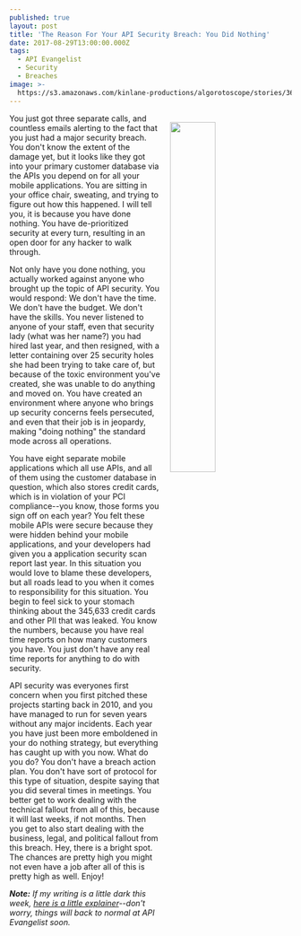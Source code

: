 ```yaml
---
published: true
layout: post
title: 'The Reason For Your API Security Breach: You Did Nothing'
date: 2017-08-29T13:00:00.000Z
tags:
  - API Evangelist
  - Security
  - Breaches
image: >-
  https://s3.amazonaws.com/kinlane-productions/algorotoscope/stories/36575484422_087495fca9_z.jpg
---
```

<p><img src="https://s3.amazonaws.com/kinlane-productions/algorotoscope/stories/36575484422_087495fca9_z.jpg" align="right" width="40%" style="padding: 15px;" /></p>You just got three separate calls, and countless emails alerting to the fact that you just had a major security breach. You don't know the extent of the damage yet, but it looks like they got into your primary customer database via the APIs you depend on for all your mobile applications. You are sitting in your office chair, sweating, and trying to figure out how this happened. I will tell you, it is because you have done nothing. You have de-prioritized security at every turn, resulting in an open door for any hacker to walk through.

Not only have you done nothing, you actually worked against anyone who brought up the topic of API security. You would respond: We don't have the time. We don't have the budget. We don't have the skills. You never listened to anyone of your staff, even that security lady (what was her name?) you had hired last year, and then resigned, with a letter containing over 25 security holes she had been trying to take care of, but because of the toxic environment you've created, she was unable to do anything and moved on. You have created an environment where anyone who brings up security concerns feels persecuted, and even that their job is in jeopardy, making "doing nothing" the standard mode across all operations.

You have eight separate mobile applications which all use APIs, and all of them using the customer database in question, which also stores credit cards, which is in violation of your PCI compliance--you know, those forms you sign off on each year? You felt these mobile APIs were secure because they were hidden behind your mobile applications, and your developers had given you a application security scan report last year. In this situation you would love to blame these developers, but all roads lead to you when it comes to responsibility for this situation. You begin to feel sick to your stomach thinking about the 345,633 credit cards and other PII that was leaked. You know the numbers, because you have real time reports on how many customers you have. You just don't have any real time reports for anything to do with security.

API security was everyones first concern when you first pitched these projects starting back in 2010, and you have managed to run for seven years without any major incidents. Each year you have just been more emboldened in your do nothing strategy, but everything has caught up with you now. What do you do? You don't have a breach action plan. You don't have sort of protocol for this type of situation, despite saying that you did several times in meetings. You better get to work dealing with the technical fallout from all of this, because it will last weeks, if not months. Then you get to also start dealing with the business, legal, and political fallout from this breach. Hey, there is a bright spot. The chances are pretty high you might not even have a job after all of this is pretty high as well. Enjoy!

_**Note:** If my writing is a little dark this week, [here is a little explainer](http://apievangelist.com/2017/08/28/api-rant-vs-api-research/)--don't worry, things will back to normal at API Evangelist soon._
